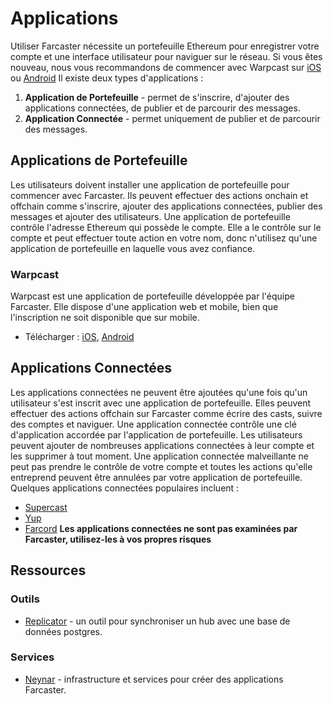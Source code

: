 # Applications

Utiliser Farcaster nécessite un portefeuille Ethereum pour enregistrer votre compte et une interface utilisateur pour naviguer sur le réseau. Si vous êtes nouveau, nous vous recommandons de commencer avec Warpcast sur [iOS](https://apps.apple.com/us/app/warpcast/id1600555445) ou [Android](https://play.google.com/store/apps/details?id=com.farcaster.mobile&hl=en_US&gl=US)
Il existe deux types d'applications :

1. **Application de Portefeuille** - permet de s'inscrire, d'ajouter des applications connectées, de publier et de parcourir des messages.
2. **Application Connectée** - permet uniquement de publier et de parcourir des messages.

## Applications de Portefeuille

Les utilisateurs doivent installer une application de portefeuille pour commencer avec Farcaster. Ils peuvent effectuer des actions onchain et offchain comme s'inscrire, ajouter des applications connectées, publier des messages et ajouter des utilisateurs.
Une application de portefeuille contrôle l'adresse Ethereum qui possède le compte. Elle a le contrôle sur le compte et peut effectuer toute action en votre nom, donc n'utilisez qu'une application de portefeuille en laquelle vous avez confiance.

### Warpcast

Warpcast est une application de portefeuille développée par l'équipe Farcaster. Elle dispose d'une application web et mobile, bien que l'inscription ne soit disponible que sur mobile.

- Télécharger : [iOS](https://apps.apple.com/us/app/warpcast/id1600555445), [Android](https://play.google.com/store/apps/details?id=com.farcaster.mobile&hl=en_US&gl=US)

## Applications Connectées

Les applications connectées ne peuvent être ajoutées qu'une fois qu'un utilisateur s'est inscrit avec une application de portefeuille. Elles peuvent effectuer des actions offchain sur Farcaster comme écrire des casts, suivre des comptes et naviguer.
Une application connectée contrôle une clé d'application accordée par l'application de portefeuille. Les utilisateurs peuvent ajouter de nombreuses applications connectées à leur compte et les supprimer à tout moment. Une application connectée malveillante ne peut pas prendre le contrôle de votre compte et toutes les actions qu'elle entreprend peuvent être annulées par votre application de portefeuille.
Quelques applications connectées populaires incluent :

- [Supercast](https://supercast.xyz/)
- [Yup](https://yup.io/)
- [Farcord](https://farcord.com/)
  **Les applications connectées ne sont pas examinées par Farcaster, utilisez-les à vos propres risques**

## Ressources

### Outils

- [Replicator](https://github.com/farcasterxyz/hub-monorepo/tree/main/apps/replicator) - un outil pour synchroniser un hub avec une base de données postgres.

### Services

- [Neynar](https://neynar.com/) - infrastructure et services pour créer des applications Farcaster.
